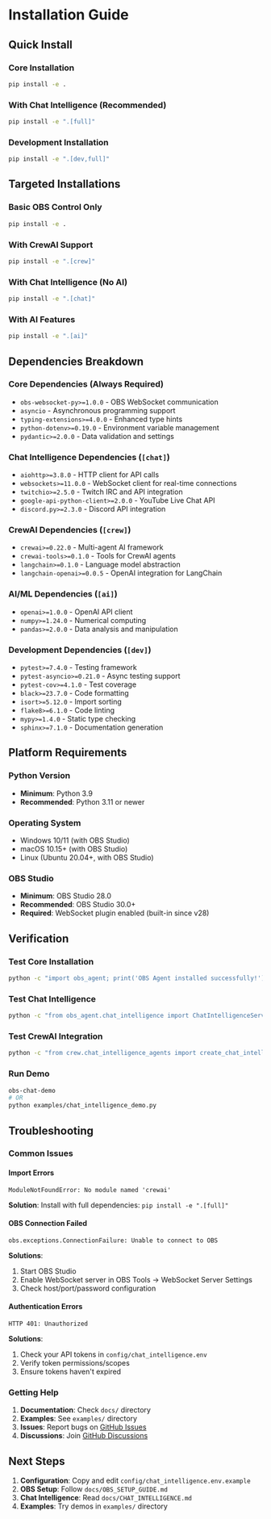 # Installation Guide

## Quick Install

### Core Installation
```bash
pip install -e .
```

### With Chat Intelligence (Recommended)
```bash
pip install -e ".[full]"
```

### Development Installation
```bash
pip install -e ".[dev,full]"
```

## Targeted Installations

### Basic OBS Control Only
```bash
pip install -e .
```

### With CrewAI Support
```bash
pip install -e ".[crew]"
```

### With Chat Intelligence (No AI)
```bash
pip install -e ".[chat]"
```

### With AI Features
```bash
pip install -e ".[ai]"
```

## Dependencies Breakdown

### Core Dependencies (Always Required)
- `obs-websocket-py>=1.0.0` - OBS WebSocket communication
- `asyncio` - Asynchronous programming support
- `typing-extensions>=4.0.0` - Enhanced type hints
- `python-dotenv>=0.19.0` - Environment variable management
- `pydantic>=2.0.0` - Data validation and settings

### Chat Intelligence Dependencies (`[chat]`)
- `aiohttp>=3.8.0` - HTTP client for API calls
- `websockets>=11.0.0` - WebSocket client for real-time connections
- `twitchio>=2.5.0` - Twitch IRC and API integration
- `google-api-python-client>=2.0.0` - YouTube Live Chat API
- `discord.py>=2.3.0` - Discord API integration

### CrewAI Dependencies (`[crew]`)
- `crewai>=0.22.0` - Multi-agent AI framework
- `crewai-tools>=0.1.0` - Tools for CrewAI agents
- `langchain>=0.1.0` - Language model abstraction
- `langchain-openai>=0.0.5` - OpenAI integration for LangChain

### AI/ML Dependencies (`[ai]`)
- `openai>=1.0.0` - OpenAI API client
- `numpy>=1.24.0` - Numerical computing
- `pandas>=2.0.0` - Data analysis and manipulation

### Development Dependencies (`[dev]`)
- `pytest>=7.4.0` - Testing framework
- `pytest-asyncio>=0.21.0` - Async testing support
- `pytest-cov>=4.1.0` - Test coverage
- `black>=23.7.0` - Code formatting
- `isort>=5.12.0` - Import sorting
- `flake8>=6.1.0` - Code linting
- `mypy>=1.4.0` - Static type checking
- `sphinx>=7.1.0` - Documentation generation

## Platform Requirements

### Python Version
- **Minimum**: Python 3.9
- **Recommended**: Python 3.11 or newer

### Operating System
- Windows 10/11 (with OBS Studio)
- macOS 10.15+ (with OBS Studio)
- Linux (Ubuntu 20.04+, with OBS Studio)

### OBS Studio
- **Minimum**: OBS Studio 28.0
- **Recommended**: OBS Studio 30.0+
- **Required**: WebSocket plugin enabled (built-in since v28)

## Verification

### Test Core Installation
```bash
python -c "import obs_agent; print('OBS Agent installed successfully!')"
```

### Test Chat Intelligence
```bash
python -c "from obs_agent.chat_intelligence import ChatIntelligenceService; print('Chat Intelligence ready!')"
```

### Test CrewAI Integration
```bash
python -c "from crew.chat_intelligence_agents import create_chat_intelligence_crew; print('CrewAI integration ready!')"
```

### Run Demo
```bash
obs-chat-demo
# OR
python examples/chat_intelligence_demo.py
```

## Troubleshooting

### Common Issues

#### Import Errors
```
ModuleNotFoundError: No module named 'crewai'
```
**Solution**: Install with full dependencies: `pip install -e ".[full]"`

#### OBS Connection Failed
```
obs.exceptions.ConnectionFailure: Unable to connect to OBS
```
**Solutions**:
1. Start OBS Studio
2. Enable WebSocket server in OBS Tools → WebSocket Server Settings
3. Check host/port/password configuration

#### Authentication Errors
```
HTTP 401: Unauthorized
```
**Solutions**:
1. Check your API tokens in `config/chat_intelligence.env`
2. Verify token permissions/scopes
3. Ensure tokens haven't expired

### Getting Help

1. **Documentation**: Check `docs/` directory
2. **Examples**: See `examples/` directory
3. **Issues**: Report bugs on [GitHub Issues](https://github.com/haasonsaas/obs-agent/issues)
4. **Discussions**: Join [GitHub Discussions](https://github.com/haasonsaas/obs-agent/discussions)

## Next Steps

1. **Configuration**: Copy and edit `config/chat_intelligence.env.example`
2. **OBS Setup**: Follow `docs/OBS_SETUP_GUIDE.md`
3. **Chat Intelligence**: Read `docs/CHAT_INTELLIGENCE.md`
4. **Examples**: Try demos in `examples/` directory